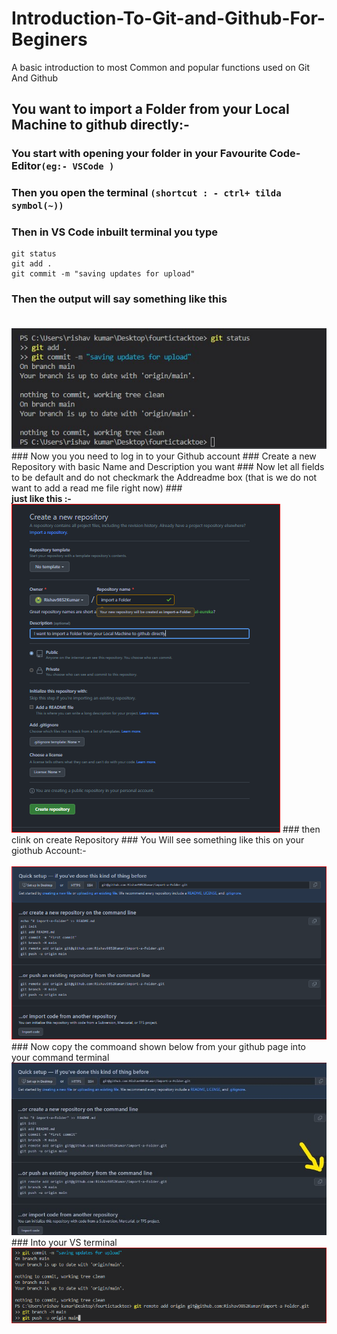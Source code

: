 # Introduction-To-Git-and-Github-For-Beginers
A basic introduction to most Common and popular functions used on Git And Github
## You want to import a Folder from your Local Machine to github directly:- 
### You start with opening your folder in your Favourite Code-Editor`(eg:- VSCode )`
### Then you open the terminal `(shortcut : - ctrl+ tilda symbol(~))`
### Then in VS Code inbuilt terminal you type
```
git status
git add .
git commit -m "saving updates for upload"
```
### Then the output will say something like this </br></br>
   <img src="https://github.com/Rishav9852Kumar/Introduction-To-Git-and-Github-For-Beginers/blob/main/Resources/github-image-1.jpg">
### Now you you need to log in to your Github account 
### Create a new Repository with basic Name and Description you want
### Now let all fields to be default and do not checkmark the Addreadme box (that is we do not want to add a read me file right now)
### </br><b>just like this :-</b></br>
   <img src="https://github.com/Rishav9852Kumar/Introduction-To-Git-and-Github-For-Beginers/blob/main/Resources/github%202.PNG">
### then clink on create Repository
### You Will see something like this on your giothub Account:-</br></br>
   <img src="https://github.com/Rishav9852Kumar/Introduction-To-Git-and-Github-For-Beginers/blob/main/Resources/github3.PNG">
### Now copy the commoand shown below from your github page into your command terminal </br>
   <img src="https://github.com/Rishav9852Kumar/Introduction-To-Git-and-Github-For-Beginers/blob/main/Resources/github3_LI%20(2).jpg">
### Into your VS terminal
   <img src="https://github.com/Rishav9852Kumar/Introduction-To-Git-and-Github-For-Beginers/blob/main/Resources/git%204.PNG">




